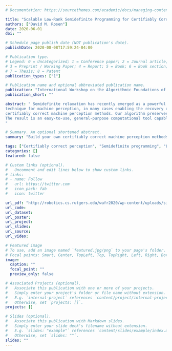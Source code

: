 ```yaml
---
# Documentation: https://sourcethemes.com/academic/docs/managing-content/

title: "Scalable Low-Rank Semidefinite Programming for Certifiably Correct Machine Perception"
authors: ["David M. Rosen"]
date: 2020-06-01
doi: ""

# Schedule page publish date (NOT publication's date).
publishDate: 2020-08-08T17:59:24-04:00

# Publication type.
# Legend: 0 = Uncategorized; 1 = Conference paper; 2 = Journal article;
# 3 = Preprint / Working Paper; 4 = Report; 5 = Book; 6 = Book section;
# 7 = Thesis; 8 = Patent
publication_types: ["1"]

# Publication name and optional abbreviated publication name.
publication: "International Workshop on the Algorithmic Foundations of Robotics"
publication_short: ""

abstract: " Semidefinite relaxation has recently emerged as a powerful
technique for machine perception, in many cases enabling the recovery of *certifiably globally optimal* solutions of generally-intractable nonconvex estimation problems. However, the high computational cost of standard interior-point methods for semidefinite optimization prevents these algorithms from scaling effectively to the high-dimensional problems frequently encountered in machine perception tasks. To address this challenge, in this paper we present an efficient algorithm for solving the large-scale but *low-rank* semidefinite relaxations that underpin current
certifiably correct machine perception methods. Our algorithm preserves the scalability of current state-of-the-art low-rank semidefinite optimizers that are *custom-built* for the geometry of specific machine perception problems, but generalizes to a broad class of convex programs over spectrahedral sets *without* the need for detailed manual analysis or design.
The result is an easy-to-use, general-purpose computational tool capable of supporting the development and deployment of a broad class of novel certifiably correct machine perception methods.
"

# Summary. An optional shortened abstract.
summary: "Build your own certifiably correct machine perception methods"

tags: ["Certifiably correct perception", "Semidefinite programming", "Low-rank semidefinite programming", "Convex relaxation"]
categories: []
featured: false

# Custom links (optional).
#   Uncomment and edit lines below to show custom links.
# links:
# - name: Follow
#   url: https://twitter.com
#   icon_pack: fab
#   icon: twitter

url_pdf: "http://robotics.cs.rutgers.edu/wafr2020/wp-content/uploads/sites/7/2020/05/WAFR_2020_FV_84.pdf"
url_code:
url_dataset:
url_poster:
url_project:
url_slides:
url_source:
url_video:

# Featured image
# To use, add an image named `featured.jpg/png` to your page's folder. 
# Focal points: Smart, Center, TopLeft, Top, TopRight, Left, Right, BottomLeft, Bottom, BottomRight.
image:
  caption: ""
  focal_point: ""
  preview_only: false

# Associated Projects (optional).
#   Associate this publication with one or more of your projects.
#   Simply enter your project's folder or file name without extension.
#   E.g. `internal-project` references `content/project/internal-project/index.md`.
#   Otherwise, set `projects: []`.
projects: []

# Slides (optional).
#   Associate this publication with Markdown slides.
#   Simply enter your slide deck's filename without extension.
#   E.g. `slides: "example"` references `content/slides/example/index.md`.
#   Otherwise, set `slides: ""`.
slides: ""
---
```

